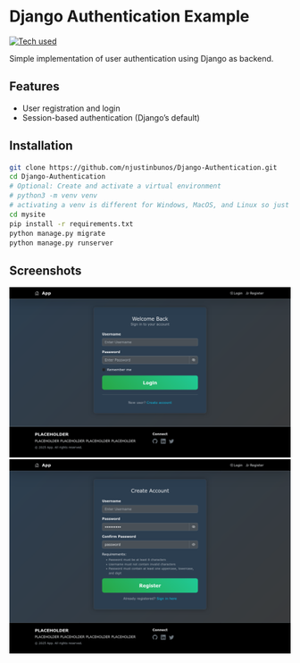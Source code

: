 # Django Authentication Example
[![Tech used](https://skillicons.dev/icons?i=python,django,javascript,css,html,bootstrap&theme=dark)](https://skillicons.dev)

Simple implementation of user authentication using Django as backend.

## Features
- User registration and login
- Session-based authentication (Django’s default)

## Installation
```bash
git clone https://github.com/njustinbunos/Django-Authentication.git
cd Django-Authentication
# Optional: Create and activate a virtual environment
# python3 -m venv venv
# activating a venv is different for Windows, MacOS, and Linux so just look it up for your OS
cd mysite
pip install -r requirements.txt
python manage.py migrate
python manage.py runserver
```

## Screenshots

<img src="screenshots/login.png" alt="Login Page" width="600">
<img src="screenshots/register.png" alt="Register Page" width="600">

